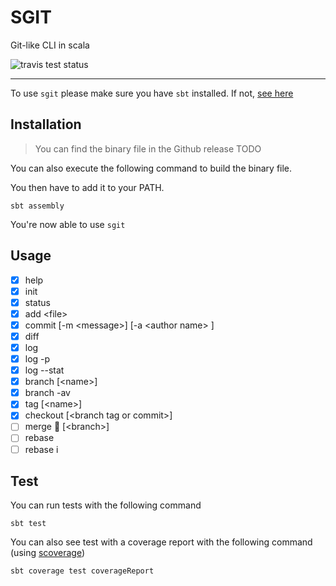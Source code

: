 # SGIT

Git-like CLI in scala

![travis test status](https://travis-ci.com/ThomasF34/sgit.svg?branch=master)

---

To use `sgit` please make sure you have `sbt` installed. If not, [see here](https://www.scala-sbt.org/)

## Installation

> You can find the binary file in the Github release TODO

You can also execute the following command to build the binary file.

You then have to add it to your PATH.

```
sbt assembly
```

You're now able to use `sgit`

## Usage

- [x] help
- [x] init
- [x] status
- [x] add \<file\>
- [x] commit \[-m \<message\>\] \[-a \<author name\> \]
- [x] diff
- [x] log
- [x] log -p
- [x] log --stat
- [x] branch \[\<name\>\]
- [x] branch -av
- [x] tag \[\<name\>\]
- [x] checkout \[\<branch tag or commit\>\]
- [ ] merge :hammer: \[\<branch\>\]
- [ ] rebase
- [ ] rebase i

## Test

You can run tests with the following command

```
sbt test
```

You can also see test with a coverage report with the following command (using [scoverage](https://github.com/scoverage/sbt-scoverage))

```
sbt coverage test coverageReport
```

